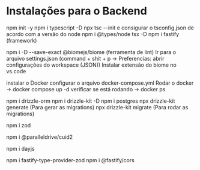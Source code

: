 # Instalações para o Backend
npm init -y
npm i typescript -D
npx tsc --init e consigurar o tsconfig.json de acordo com a versão do node
npm i @types/node tsx -D
npm i fastify (framework)

npm i -D --save-exact @biomejs/biome (ferramenta de lint)
Ir para o arquivo settings.json (command + shit + p -> Preferencias: abrir configurações do workspace (JSON))
Instalar extensão do biome no vs.code

instalar o Docker
configurar o arquivo docker-compose.yml
Rodar o docker -> docker compose up -d
verificar se está rodando -> docker ps

npm i drizzle-orm
npm i drizzle-kit -D
npm i postgres
npx drizzle-kit generate (Para gerar as migrations)
npx drizzle-kit migrate (Para rodar as migrations)

npm i zod

npm i @paralleldrive/cuid2

npm i dayjs

npm i fastify-type-provider-zod
npm i @fastify/cors


